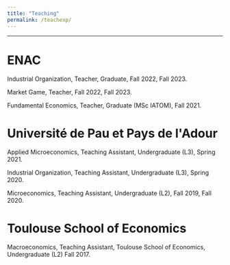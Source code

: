 ```yaml
---
title: "Teaching"
permalink: /teachexp/
---
```


---

# ENAC

Industrial Organization, Teacher, Graduate, Fall 2022, Fall 2023.

Market Game, Teacher, Fall 2022, Fall 2023.

Fundamental Economics, Teacher, Graduate (MSc IATOM), Fall 2021.


# Université de Pau et Pays de l'Adour

Applied Microeconomics, Teaching Assistant, Undergraduate (L3), Spring 2021.

Industrial Organization, Teaching Assistant, Undergraduate (L3), Spring 2020.

Microeconomics, Teaching Assistant, Undergraduate (L2), Fall 2019, Fall 2020.


# Toulouse School of Economics

Macroeconomics, Teaching Assistant, Toulouse School of Economics, Undergraduate (L2) Fall 2017.
